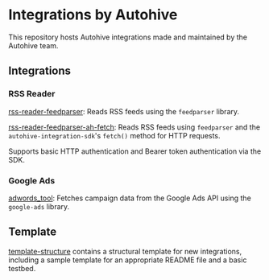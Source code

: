 # Integrations by Autohive
This repository hosts Autohive integrations made and maintained by the Autohive team.

## Integrations

### RSS Reader 

[rss-reader-feedparser](rss-reader-feedparser): Reads RSS feeds using the `feedparser` library.

[rss-reader-feedparser-ah-fetch](rss-reader-feedparser-ah-fetch): Reads RSS feeds using `feedparser` and the `autohive-integration-sdk`'s `fetch()` method for HTTP requests. 

Supports basic HTTP authentication and Bearer token authentication via the SDK.

### Google Ads

[adwords_tool](adwords_tool): Fetches campaign data from the Google Ads API using the `google-ads` library.

## Template

[template-structure](template-structure) contains a structural template for new integrations, including a sample template for an appropriate README file and a basic testbed.
